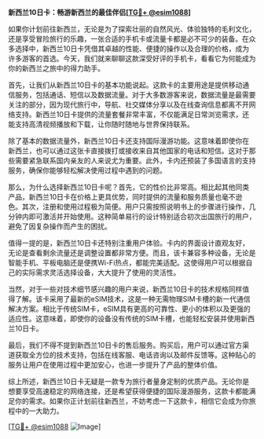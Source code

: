 **新西兰10日卡：畅游新西兰的最佳伴侣[[TG💪+ @esim1088](https://t.me/s/esim1088)]**

如果你计划前往新西兰，无论是为了探索壮丽的自然风光、体验独特的毛利文化，还是享受冒险旅行的乐趣，一张合适的手机卡或流量卡都是必不可少的装备。在众多选择中，新西兰10日卡凭借其卓越的性能、便捷的操作以及合理的价格，成为许多游客的首选。今天，我们就来聊聊这款深受好评的手机卡，看看它为何能成为你的新西兰之旅中的得力助手。

首先，让我们从新西兰10日卡的基本功能说起。这款卡的主要用途是提供移动通信服务，包括通话、短信以及数据流量。对于大多数游客来说，数据流量是最需要关注的部分，因为现代旅行中，导航、社交媒体分享以及在线查询信息都离不开网络支持。新西兰10日卡提供的流量套餐非常丰富，不仅能满足日常浏览需求，还能支持高清视频播放和下载，让你随时随地与世界保持联系。

除了基本的数据流量外，新西兰10日卡还支持国际漫游功能。这意味着即使你在新西兰，也可以通过这张卡直接拨打或接收来自其他国家的电话和短信。这对于那些需要紧急联系国内亲友的人来说尤为重要。此外，卡内还预装了多国语言的支持服务，确保你能够轻松解决使用过程中遇到的问题。

那么，为什么选择新西兰10日卡呢？首先，它的性价比非常高。相比起其他同类产品，新西兰10日卡在价格上更具优势，同时提供的流量和服务质量也毫不逊色。其次，注册和使用过程极为简便。用户只需按照说明书上的步骤进行操作，几分钟内即可激活并开始使用。这种简单易行的设计特别适合初次出国旅行的用户，避免了因复杂操作而产生的困扰。

值得一提的是，新西兰10日卡还特别注重用户体验。卡内的界面设计直观友好，无论是查看剩余流量还是调整设置都非常方便。而且，该卡兼容多种设备，无论是智能手机、平板电脑还是便携Wi-Fi热点，都能完美适配。这使得用户可以根据自己的实际需求灵活选择设备，大大提升了使用的灵活性。

当然，对于一些对技术细节感兴趣的用户来说，新西兰10日卡的技术规格同样值得了解。该卡采用了最新的eSIM技术，这是一种无需物理SIM卡槽的新一代通信解决方案。相比于传统SIM卡，eSIM具有更高的可靠性、更小的体积以及更强的适应性。这意味着，即使你的设备没有传统的SIM卡槽，也能轻松安装并使用新西兰10日卡。

最后，我们不得不提到新西兰10日卡的售后服务。购买后，用户可以通过官方渠道获取全方位的技术支持，包括在线客服、电话咨询以及邮件反馈等。这种贴心的服务让用户在使用过程中更加安心，也进一步提升了产品的整体价值。

综上所述，新西兰10日卡无疑是一款专为旅行者量身定制的优质产品。无论你是想要享受高速稳定的网络连接，还是希望获得便捷的国际漫游服务，这款卡都能满足你的需求。如果你正计划前往新西兰，不妨考虑一下这款卡，相信它会成为你旅程中的一大助力。

[[TG💪+ @esim1088](https://t.me/s/esim1088) ![Image](https://i.postimg.cc/4NQfJmqS/Snipaste-2025-05-13-00-14-12.png)]